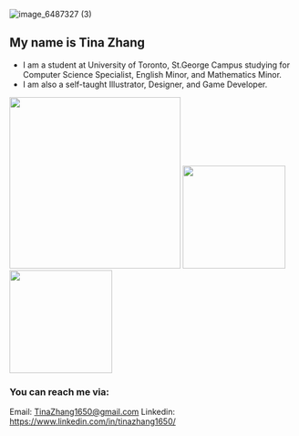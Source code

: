 ![image_6487327 (3)](https://user-images.githubusercontent.com/69278622/197439035-b25966b4-ddf5-49e5-9796-d33589b940f7.png)

## My name is Tina Zhang
- I am a student at University of Toronto, St.George Campus studying for Computer Science Specialist, English Minor, and Mathematics Minor.
- I am also a self-taught Illustrator, Designer, and Game Developer.

<p float="left">
  <img src="https://user-images.githubusercontent.com/69278622/197440528-03f414f7-0a2a-4462-8be1-04793f4e1d3c.png" width="300" />
  <img src="https://user-images.githubusercontent.com/69278622/197440530-754fc8ef-b3ee-460f-afcd-5befb3e5344d.png" width="180" /> 
  <img src="https://user-images.githubusercontent.com/69278622/197440539-0b96faed-9daa-4101-871e-52cb8dca3739.png" width="180" />
</p>

### You can reach me via:
Email: TinaZhang1650@gmail.com
Linkedin: https://www.linkedin.com/in/tinazhang1650/
